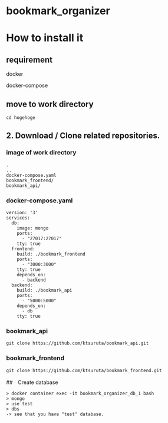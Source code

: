 # bookmark_organizer

# How to install it
## requirement
docker

docker-compose

## move to work directory
```
cd hogehoge
```

## 2. Download / Clone related repositories.
### image of work directory

```
.
..
docker-compose.yaml
bookmark_frontend/
bookmark_api/
```


### docker-compose.yaml
```
version: '3'
services:
  db:
    image: mongo
    ports:
      - "27017:27017"
    tty: true
  frontend:
    build: ./bookmark_frontend
    ports:
      - "3000:3000"
    tty: true
    depends_on:
      - backend
  backend:
    build: ./bookmark_api
    ports:
      - "5000:5000"
    depends_on:
      - db
    tty: true
```

### bookmark_api
```
git clone https://github.com/ktsuruta/bookmark_api.git
```

### bookmark_frontend
```
git clone https://github.com/ktsuruta/bookmark_frontend.git
```

##　Create database
```
> docker container exec -it bookmark_organizer_db_1 bash
> mongo
> use test
> dbs
-> see that you have "test" database.

```

